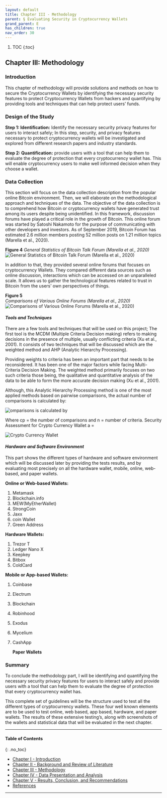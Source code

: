 ```yaml
---
layout: default
title: Chapter III - Methodology
parent: § Evaluating Security in Cryptocurrency Wallets  
grand_parent: E 
has_children: true
nav_order: 30
---
```

<style>
.dont-break-out {
  /* These are technically the same, but use both */
  overflow-wrap: break-word;
  word-wrap: break-word;

  -ms-word-break: break-all;
  /* This is the dangerous one in WebKit, as it breaks things wherever */
  word-break: break-all;
  /* Instead use this non-standard one: */
  word-break: break-word;
}

.youtube-container {
    position: relative;
    width: 100%;
    height: 0;
    padding-bottom: 56.25%;
}
.youtube-video {
    position: absolute;
    top: 0;
    left: 0;
    width: 100%;
    height: 100%;
}

</style>

<div class="dont-break-out" markdown="1">

1. TOC
{:toc}

## Chapter III: Methodology

### Introduction
This chapter of methodology will provide solutions and methods on how to secure the Cryptocurrency Wallets by identifying the necessary security features to protect Cryptocurrency Wallets from hackers and quantifying by providing tools and techniques that can help protect users’ funds.

### Design of the Study
**Step 1: Identification:** Identify the necessary security privacy features for users to interact safely; In this step, security, and privacy features necessary to protect cryptocurrency wallets will be investigated and explored from different research papers and industry standards.

**Step 2: Quantification:** provide users with a tool that can help them to evaluate the degree of protection that every cryptocurrency wallet has. This will enable cryptocurrency users to make well informed decision when they choose a wallet.

### Data Collection
This section will focus on the data collection description from the popular online Bitcoin environment. Then, we will elaborate on the methodological approach and techniques of the data. The objective of the data collection is to comprehend how Bitcoin or cryptocurrency wallets have generated trust among its users despite being unidentified. In this framework, discussion forums have played a critical role in the growth of Bitcoin. This online forum was started by Satoshi Nakamoto for the purpose of communicating with other developers and investors. As of September 2019, Bitcoin Forum has estimated 2.6 million members posting 52 million posts on 1.21 million topics (Marella et al., 2020).

**Figure 4**
*General Statistics of Bitcoin Talk Forum (Marella et al., 2020)*
![General Statistics of Bitcoin Talk Forum (Marella et al., 2020)](https://statics.bsafes.com/images/papers/evaluating-security-in-cryptocurrency-wallets-fig-4.png)

In addition to that, they provided several online forums that focuses on cryptocurrency Wallets. They compared different data sources such as online discussion, interactions which can be accessed on an unparalleled scale. It allows us to gather the technological features related to trust in Bitcoin from the users’ own perspectives of things.

**Figure 5**  
*Comparisons of Various Online Forums (Marella et al., 2020)*
![Comparisons of Various Online Forums (Marella et al., 2020)](https://statics.bsafes.com/images/papers/evaluating-security-in-cryptocurrency-wallets-fig-5.png)
#### *Tools and Techniques*
There are a few tools and techniques that will be used on this project; The first tool is the MCDM (Multiple Criteria Decision making) refers to making decisions in the presence of multiple, usually conflicting criteria (Xu et al., 2001). It consists of two techniques that will be discussed which are the weighted method and AHP (Analytic Hierarchy Processing).

Providing weights to criteria has been an important part that needs to be reconsidered. It has been one of the major factors while facing Multi-Criteria Decision Making. The weighted method primarily focuses on two such criteria those being, the qualitative and quantitative analysis of the data to be able to form the more accurate decision making (Xu et al., 2001).

Although, this Analytic Hierarchy Processing method is one of the most applied methods based on pairwise comparisons, the actual number of comparisons is calculated by:  

![omparisons is calculated by](https://statics.bsafes.com/images/papers/evaluating-security-in-cryptocurrency-wallets-math-1.png)

Where cp = the number of comparisons and n = number of criteria. Security Assessment for Crypto Currency Wallet a = 

![Crypto Currency Wallet](https://statics.bsafes.com/images/papers/evaluating-security-in-cryptocurrency-wallets-math-2.png)


#### *Hardware and Software Environment*
This part shows the different types of hardware and software environment which will be discussed later by providing the tests results, and by evaluating most precisely on all the hardware wallet, mobile, online, web-based, and paper wallets.

**Online or Web-based Wallets:**
1. Metamask
1. Blockchain.info
1. MEW(MyEtherWallet)
1. StrongCoin
1. Jaxx
1. coin Wallet
1. Green Address

**Hardware Wallets:**
1. Trezor T
1. Ledger Nano X
1. Keepkey
1. Bitbox
1. ColdCard

**Mobile or App-based Wallets:**
1. Coinbase
1. Electrum
1. Blockchain
1. Robinhood
1. Exodus
1. Mycelium
1. CashApp

    **Paper Wallets**

### Summary
To conclude the methodology part, I will be identifying and quantifying the necessary security privacy features for users to interact safely and provide users with a tool that can help them to evaluate the degree of protection that every cryptocurrency wallet has.

This complete set of guidelines will be the structure used to test all the different types of cryptocurrency wallets. These four well known elements are to be used to test online, web based, app based, hardware, and paper wallets. The results of these extensive testing’s, along with screenshots of the wallets and statistical data that will be evaluated in the next chapter.

***

#### Table of Contents
{: .no_toc}

<ul><li> <a href="/docs/cryptocurrency/evaluating-security-in-cryptocurrency-wallets-1/">Chapter I - Introduction</a></li><li> <a href="/docs/cryptocurrency/evaluating-security-in-cryptocurrency-wallets-2/">Chapter II - Background and Review of Literature</a></li><li> <a href="/docs/cryptocurrency/evaluating-security-in-cryptocurrency-wallets-3/">Chapter III - Methodology</a></li><li> <a href="/docs/cryptocurrency/evaluating-security-in-cryptocurrency-wallets-4/">Chapter IV - Data Presentation and Analysis</a></li><li> <a href="/docs/cryptocurrency/evaluating-security-in-cryptocurrency-wallets-5/">Chapter V - Results, Conclusion, and Recommendations</a></li><li> <a href="/docs/cryptocurrency/evaluating-security-in-cryptocurrency-wallets-6/">References</a></li></ul>

***

</div>
